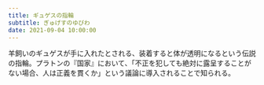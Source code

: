 ```yaml
---
title: ギュゲスの指輪
subtitle: ぎゅげすのゆびわ
date: 2021-09-04 10:00:00
---
```


羊飼いのギュゲスが手に入れたとされる、装着すると体が透明になるという伝説の指輪。プラトンの『国家』において、「不正を犯しても絶対に露呈することがない場合、人は正義を貫くか」という議論に導入されることで知られる。

